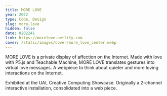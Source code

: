 ```yaml
---
title: MORE LOVE
year: 2022
type: Code, Design
slug: more-love
hidden: false
date: 0202241
link: https://morelove.netlify.com
cover: /static/images/cover/more_love_center.webp
---
```


MORE LOVE is a private display of affection on the Internet. Made with love with P5.js and Teachable Machine, MORE LOVE translates gestures into virtual love messages. A webpiece to think about quieter and more loving interactions on the Internet.

Exhibited at the UAL Creative Computing Showcase. Originally a 2-channel interactive installation, consolidated into a web piece.

<!-- [(Online →)](https://morelove.netlify.com) -->